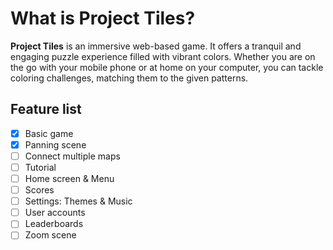 # What is Project Tiles?

**Project Tiles** is an immersive web-based game. It offers a tranquil and engaging puzzle experience filled with vibrant colors. Whether you are on the go with your mobile phone or at home on your computer, you can tackle coloring challenges, matching them to the given patterns.


## Feature list

- [X] Basic game
- [x] Panning scene
- [ ] Connect multiple maps
- [ ] Tutorial
- [ ] Home screen & Menu
- [ ] Scores
- [ ] Settings: Themes & Music
- [ ] User accounts
- [ ] Leaderboards
- [ ] Zoom scene